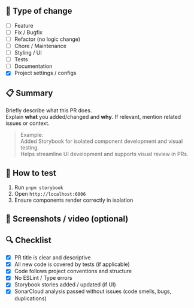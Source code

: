 ## 🚀 Type of change

- [ ] Feature
- [ ] Fix / Bugfix
- [ ] Refactor (no logic change)
- [ ] Chore / Maintenance
- [ ] Styling / UI
- [ ] Tests
- [ ] Documentation
- [x] Project settings / configs

## 📋 Summary

Briefly describe what this PR does.  
Explain **what** you added/changed and **why**. If relevant, mention related issues or context.

> Example:  
> Added Storybook for isolated component development and visual testing.  
> Helps streamline UI development and supports visual review in PRs.

## 🧪 How to test

1. Run `pnpm storybook`
2. Open `http://localhost:6006`
3. Ensure components render correctly in isolation

## 📸 Screenshots / video (optional)

## 🔍 Checklist

- [x] PR title is clear and descriptive
- [x] All new code is covered by tests (if applicable)
- [x] Code follows project conventions and structure
- [x] No ESLint / Type errors
- [x] Storybook stories added / updated (if UI)
- [x] SonarCloud analysis passed without issues (code smells, bugs, duplications)
